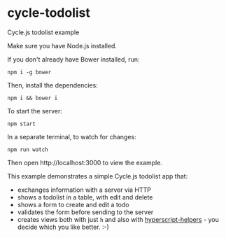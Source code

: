 # cycle-todolist
Cycle.js todolist example

Make sure you have Node.js installed.

If you don't already have Bower installed, run:

```
npm i -g bower
```

Then, install the dependencies:

```
npm i && bower i
```

To start the server:

```
npm start
```

In a separate terminal, to watch for changes:

```
npm run watch
```

Then open http://localhost:3000 to view the example.

This example demonstrates a simple Cycle.js todolist app that:
- exchanges information with a server via HTTP
- shows a todolist in a table, with edit and delete
- shows a form to create and edit a todo
- validates the form before sending to the server
- creates views both with just `h` and also with [hyperscript-helpers](https://github.com/ohanhi/hyperscript-helpers) - you decide which you like better. :-)

